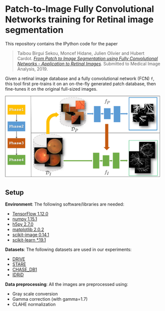 # Patch-to-Image Fully Convolutional Networks training for Retinal image segmentation


This repository contains the IPython code for the paper
> Taibou Birgui Sekou, Moncef Hidane, Julien Olivier and Hubert Cardot. [*From Patch to Image Segmentation using Fully Convolutional Networks - Application to Retinal Images*](https://arxiv.org/abs/1904.03892). Submitted to Medical Image Analysis, 2019.

Given a retinal image database and a fully convolutional network (FCN) `f`, this tool first pre-trains it on an on-the-fly generated 
patch database, then fine-tunes it on the original full-sized images.

![Framework](images/framework.png)


## Setup

**Environment**: The following software/libraries are needed:
- [TensorFlow 1.12.0](https://tensorflow.org)
- [numpy 1.15.1](https://docs.scipy.org/doc/numpy/user/quickstart.html)  
- [h5py 2.7.0](http://docs.h5py.org/en/stable/build.html#install)
- [matplotlib 2.0.2](https://matplotlib.org/users/installing.html)
- [scikit-image 0.14.1](https://scikit-image.org)
- [scikit-learn *.19.1](https://scikit-learn.org)
 
**Datasets**: The following datasets are used in our experiments:
- [DRIVE](http://www.isi.uu.nl/Research/Databases/DRIVE/)
- [STARE](http://www.ces.clemson.edu/~ahoover/stare/)
- [CHASE_DB1](https://blogs.kingston.ac.uk/retinal/chasedb1/)
- [IDRiD](https://idrid.grand-challenge.org/)

**Data preprocessing**: All the images are preprocessed using:
- Gray scale conversion
- Gamma correction (with gamma=1.7)
- CLAHE normalization 

